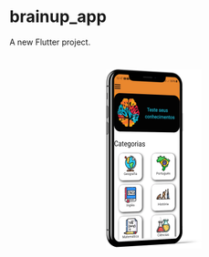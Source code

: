 # brainup_app

A new Flutter project.

<h1 align="center">
  <img alt="NextLevelWeek" title="#NextLevelWeek" src="./assets/images/mockup.png" />
</h1>
